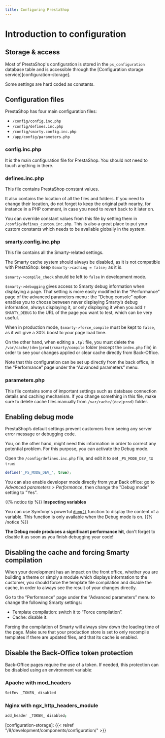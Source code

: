 ```yaml
---
title: Configuring PrestaShop
---
```


# Introduction to configuration

## Storage & access

Most of PrestaShop's configuration is stored in the `ps_configuration` database table and is accessible through the [Configuration storage service][configuration-storage].

Some settings are hard coded as constants.

## Configuration files

PrestaShop has four main configuration files:

* `/config/config.inc.php`
* `/config/defines.inc.php`
* `/config/smarty.config.inc.php`
* `/app/config/parameters.php`

### config.inc.php

It is the main configuration file for PrestaShop. You should not need to touch anything in there.

### defines.inc.php

This file contains PrestaShop constant values.

It also contains the location of all the files and folders. If you need to change their location, do not forget to keep the original path nearby, for instance in a PHP comment, in case you need to revert back to it later on.

You can override constant values from this file by setting them in `/config/defines_custom.inc.php`. This is also a great place to put your custom constants which needs to be available globally in the system.

### smarty.config.inc.php

This file contains all the Smarty-related settings.

The Smarty cache system should always be disabled, as it is not compatible with PrestaShop: keep `$smarty->caching = false;` as it is.

`$smarty->compile_check` should be left to `false` in development mode.

`$smarty->debugging` gives access to Smarty debug information when displaying a page. That setting is more easily modified in the “Performance” page of the advanced parameters menu : the “Debug console” option enables you to choose between never displaying Smarty’s debug information, always displaying it, or only displaying it when you add `?SMARTY_DEBUG` to the URL of the page you want to test, which can be very useful.

When in production mode, `$smarty->force_compile` must be kept to `false`, as it will give a 30% boost to your page load time.

On the other hand, when editing a `.tpl` file, you must delete the `/var/cache/(dev|prod)/smarty/compile` folder (except the `index.php` file) in order to see your changes applied or clear cache directly from Back-Office.

Note that this configuration can be set up directly from the back office, in the “Performance” page under the “Advanced parameters” menu.

### parameters.php

This file contains some of important settings such as database connection details and caching mechanism. If you change something in this file, make sure to delete cache files manually from `/var/cache/(dev|prod)` folder.

## Enabling debug mode

PrestaShop’s default settings prevent customers from seeing any server error message or debugging code.

You, on the other hand, might need this information in order to correct any potential problem. For this purpose, you can activate the Debug mode.

Open the `/config/defines.inc.php` file, and edit it to set `_PS_MODE_DEV_` to `true`:

```php
define('_PS_MODE_DEV_', true);
```

You can also enable developer mode directly from your Back office: go to _Advanced parameters > Performance_, then change the "Debug mode" setting to "Yes".

{{% notice tip %}}
**Inspecting variables**

You can use Symfony's powerful [`dump()`](https://symfony.com/doc/current/components/var_dumper.html#the-dump-function) function to display the content of a variable. This function is only available when the Debug mode is on.
{{% /notice %}}

**The Debug mode produces a significant performance hit**, don't forget to disable it as soon as you finish debugging your code!

## Disabling the cache and forcing Smarty compilation

When your development has an impact on the front office, whether you are building a theme or simply a module which displays information to the customer, you should force the template file compilation and disable the cache, in order to always see the result of your changes directly.

Go to the “Performance” page under the “Advanced parameters” menu to change the following Smarty settings:

* Template compilation: switch it to “Force compilation”.
* Cache: disable it.

Forcing the compilation of Smarty will always slow down the loading time of the page. Make sure that your production store is set to only recompile templates if there are updated files, and that its cache is enabled.


## Disable the Back-Office token protection

Back-Office pages require the use of a token. If needed, this protection can be disabled using an environment variable:

### Apache with mod_headers

```bash
SetEnv _TOKEN_ disabled
```

### Nginx with ngx_http_headers_module

```bash
add_header _TOKEN_ disabled;
```

[configuration-storage]: {{< relref "/8/development/components/configuration/" >}}

